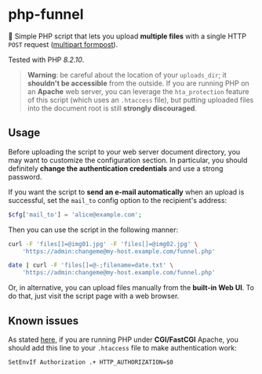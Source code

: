 # php-funnel

:elephant: Simple PHP script that lets you upload **multiple files** with a single HTTP `POST` request ([multipart formpost](https://everything.curl.dev/http/multipart)).

Tested with PHP _8.2.10_.

> **Warning**: be careful about the location of your `uploads_dir`; it **shouldn't be accessible** from the outside. If you are running PHP on an **Apache** web server, you can leverage the `hta_protection` feature of this script (which uses an `.htaccess` file), but putting uploaded files into the document root is still **strongly discouraged**.

## Usage

Before uploading the script to your web server document directory, you may want to customize the configuration section. In particular, you should definitely **change the authentication credentials** and use a strong password.

If you want the script to **send an e-mail automatically** when an upload is successful, set the `mail_to` config option to the recipient's address:

```php
$cfg['mail_to'] = 'alice@example.com';
```

Then you can use the script in the following manner:

```bash
curl -F 'files[]=@img01.jpg' -F 'files[]=@img02.jpg' \
    'https://admin:changeme@my-host.example.com/funnel.php'

date | curl -F 'files[]=@-;filename=date.txt' \
    'https://admin:changeme@my-host.example.com/funnel.php'
```

Or, in alternative, you can upload files manually from the **built-in Web UI**. To do that, just visit the script page with a web browser.

## Known issues

As stated [here](https://www.php.net/manual/en/features.http-auth.php#114877), if you are running PHP under **CGI/FastCGI** Apache, you should add this line to your `.htaccess` file to make authentication work:

```
SetEnvIf Authorization .+ HTTP_AUTHORIZATION=$0
```
